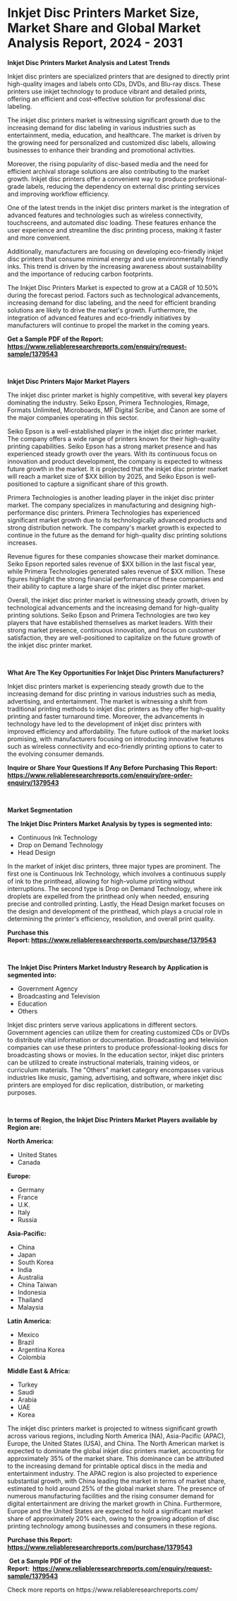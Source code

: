 <p><h1>Inkjet Disc Printers Market Size, Market Share and Global Market Analysis Report, 2024 - 2031</h1></p><p><strong>Inkjet Disc Printers Market Analysis and Latest Trends</strong></p>
<p><p>Inkjet disc printers are specialized printers that are designed to directly print high-quality images and labels onto CDs, DVDs, and Blu-ray discs. These printers use inkjet technology to produce vibrant and detailed prints, offering an efficient and cost-effective solution for professional disc labeling.</p><p>The inkjet disc printers market is witnessing significant growth due to the increasing demand for disc labeling in various industries such as entertainment, media, education, and healthcare. The market is driven by the growing need for personalized and customized disc labels, allowing businesses to enhance their branding and promotional activities.</p><p>Moreover, the rising popularity of disc-based media and the need for efficient archival storage solutions are also contributing to the market growth. Inkjet disc printers offer a convenient way to produce professional-grade labels, reducing the dependency on external disc printing services and improving workflow efficiency.</p><p>One of the latest trends in the inkjet disc printers market is the integration of advanced features and technologies such as wireless connectivity, touchscreens, and automated disc loading. These features enhance the user experience and streamline the disc printing process, making it faster and more convenient.</p><p>Additionally, manufacturers are focusing on developing eco-friendly inkjet disc printers that consume minimal energy and use environmentally friendly inks. This trend is driven by the increasing awareness about sustainability and the importance of reducing carbon footprints.</p><p>The Inkjet Disc Printers Market is expected to grow at a CAGR of 10.50% during the forecast period. Factors such as technological advancements, increasing demand for disc labeling, and the need for efficient branding solutions are likely to drive the market's growth. Furthermore, the integration of advanced features and eco-friendly initiatives by manufacturers will continue to propel the market in the coming years.</p></p>
<p><strong>Get a Sample PDF of the Report:&nbsp; <a href="https://www.reliableresearchreports.com/enquiry/request-sample/1379543">https://www.reliableresearchreports.com/enquiry/request-sample/1379543</a></strong></p>
<p>&nbsp;</p>
<p><strong>Inkjet Disc Printers Major Market Players</strong></p>
<p><p>The inkjet disc printer market is highly competitive, with several key players dominating the industry. Seiko Epson, Primera Technologies, Rimage, Formats Unlimited, Microboards, MF Digital Scribe, and Canon are some of the major companies operating in this sector.</p><p>Seiko Epson is a well-established player in the inkjet disc printer market. The company offers a wide range of printers known for their high-quality printing capabilities. Seiko Epson has a strong market presence and has experienced steady growth over the years. With its continuous focus on innovation and product development, the company is expected to witness future growth in the market. It is projected that the inkjet disc printer market will reach a market size of $XX billion by 2025, and Seiko Epson is well-positioned to capture a significant share of this growth.</p><p>Primera Technologies is another leading player in the inkjet disc printer market. The company specializes in manufacturing and designing high-performance disc printers. Primera Technologies has experienced significant market growth due to its technologically advanced products and strong distribution network. The company's market growth is expected to continue in the future as the demand for high-quality disc printing solutions increases. </p><p>Revenue figures for these companies showcase their market dominance. Seiko Epson reported sales revenue of $XX billion in the last fiscal year, while Primera Technologies generated sales revenue of $XX million. These figures highlight the strong financial performance of these companies and their ability to capture a large share of the inkjet disc printer market.</p><p>Overall, the inkjet disc printer market is witnessing steady growth, driven by technological advancements and the increasing demand for high-quality printing solutions. Seiko Epson and Primera Technologies are two key players that have established themselves as market leaders. With their strong market presence, continuous innovation, and focus on customer satisfaction, they are well-positioned to capitalize on the future growth of the inkjet disc printer market.</p></p>
<p>&nbsp;</p>
<p><strong>What Are The Key Opportunities For Inkjet Disc Printers Manufacturers?</strong></p>
<p><p>Inkjet disc printers market is experiencing steady growth due to the increasing demand for disc printing in various industries such as media, advertising, and entertainment. The market is witnessing a shift from traditional printing methods to inkjet disc printers as they offer high-quality printing and faster turnaround time. Moreover, the advancements in technology have led to the development of inkjet disc printers with improved efficiency and affordability. The future outlook of the market looks promising, with manufacturers focusing on introducing innovative features such as wireless connectivity and eco-friendly printing options to cater to the evolving consumer demands.</p></p>
<p><strong>Inquire or Share Your Questions If Any Before Purchasing This Report: <a href="https://www.reliableresearchreports.com/enquiry/pre-order-enquiry/1379543">https://www.reliableresearchreports.com/enquiry/pre-order-enquiry/1379543</a></strong></p>
<p>&nbsp;</p>
<p><strong>Market Segmentation</strong></p>
<p><strong>The Inkjet Disc Printers Market Analysis by types is segmented into:</strong></p>
<p><ul><li>Continuous Ink Technology</li><li>Drop on Demand Technology</li><li>Head Design</li></ul></p>
<p><p>In the market of inkjet disc printers, three major types are prominent. The first one is Continuous Ink Technology, which involves a continuous supply of ink to the printhead, allowing for high-volume printing without interruptions. The second type is Drop on Demand Technology, where ink droplets are expelled from the printhead only when needed, ensuring precise and controlled printing. Lastly, the Head Design market focuses on the design and development of the printhead, which plays a crucial role in determining the printer's efficiency, resolution, and overall print quality.</p></p>
<p><strong>Purchase this Report:&nbsp;<a href="https://www.reliableresearchreports.com/purchase/1379543">https://www.reliableresearchreports.com/purchase/1379543</a></strong></p>
<p>&nbsp;</p>
<p><strong>The Inkjet Disc Printers Market Industry Research by Application is segmented into:</strong></p>
<p><ul><li>Government Agency</li><li>Broadcasting and Television</li><li>Education</li><li>Others</li></ul></p>
<p><p>Inkjet disc printers serve various applications in different sectors. Government agencies can utilize them for creating customized CDs or DVDs to distribute vital information or documentation. Broadcasting and television companies can use these printers to produce professional-looking discs for broadcasting shows or movies. In the education sector, inkjet disc printers can be utilized to create instructional materials, training videos, or curriculum materials. The "Others" market category encompasses various industries like music, gaming, advertising, and software, where inkjet disc printers are employed for disc replication, distribution, or marketing purposes.</p></p>
<p>&nbsp;</p>
<p><strong>In terms of Region, the Inkjet Disc Printers Market Players available by Region are:</strong></p>
<p>
    <p> <strong> North America: </strong>
        <ul>
            <li>United States</li>
            <li>Canada</li>
        </ul>
        </p> 
    <p> <strong> Europe: </strong>
        <ul>
            <li>Germany</li>
            <li>France</li>
            <li>U.K.</li>
            <li>Italy</li>
            <li>Russia</li>
        </ul>
        </p> 
    <p> <strong> Asia-Pacific: </strong>
        <ul>
            <li>China</li>
            <li>Japan</li>
            <li>South Korea</li>
            <li>India</li>
            <li>Australia</li>
            <li>China Taiwan</li>
            <li>Indonesia</li>
            <li>Thailand</li>
            <li>Malaysia</li>
        </ul>
        </p> 
    <p> <strong> Latin America: </strong>
        <ul>
            <li>Mexico</li>
            <li>Brazil</li>
            <li>Argentina Korea</li>
            <li>Colombia</li>
        </ul>
        </p> 
    <p> <strong> Middle East & Africa: </strong>
        <ul>
            <li>Turkey</li>
            <li>Saudi</li>
            <li>Arabia</li>
            <li>UAE</li>
            <li>Korea</li>
        </ul>
    </p>
    </p>
<p><p>The inkjet disc printers market is projected to witness significant growth across various regions, including North America (NA), Asia-Pacific (APAC), Europe, the United States (USA), and China. The North American market is expected to dominate the global inkjet disc printers market, accounting for approximately 35% of the market share. This dominance can be attributed to the increasing demand for printable optical discs in the media and entertainment industry. The APAC region is also projected to experience substantial growth, with China leading the market in terms of market share, estimated to hold around 25% of the global market share. The presence of numerous manufacturing facilities and the rising consumer demand for digital entertainment are driving the market growth in China. Furthermore, Europe and the United States are expected to hold a significant market share of approximately 20% each, owing to the growing adoption of disc printing technology among businesses and consumers in these regions.</p></p>
<p><strong>Purchase this Report: <a href="https://www.reliableresearchreports.com/purchase/1379543">https://www.reliableresearchreports.com/purchase/1379543</a></strong></p>
<p>&nbsp;<strong>Get a Sample PDF of the Report:&nbsp;&nbsp;<a href="https://www.reliableresearchreports.com/enquiry/request-sample/1379543">https://www.reliableresearchreports.com/enquiry/request-sample/1379543</a></strong></p>
<p><strong></strong></p>
<p>Check more reports on https://www.reliableresearchreports.com/</p>